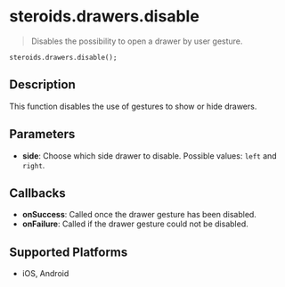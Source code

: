 steroids.drawers.disable
=======================

> Disables the possibility to open a drawer by user gesture.

    steroids.drawers.disable();

Description
-----------

This function disables the use of gestures to show or hide drawers.

Parameters
----------

- __side__: Choose which side drawer to disable. Possible values: `left` and `right`.

Callbacks
---------

- __onSuccess__: Called once the drawer gesture has been disabled.
- __onFailure__: Called if the drawer gesture could not be disabled.

Supported Platforms
-------------------

- iOS, Android
